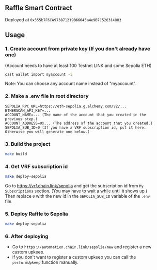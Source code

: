 ## Raffle Smart Contract
Deployed at `0x355b7F6CA973871219B66645a4e9B7C520314883`

## Usage

### 1. Create account from private key (If you don't already have one)
(Account needs to have at least 100 Testnet LINK and some Sepolia ETH)
```bash
cast wallet import myaccount -i
```
Note: You can choose any account name instead of "myaccount".
### 2. Make a .env file in root directory
```
SEPOLIA_RPC_URL=https://eth-sepolia.g.alchemy.com/v2/...
ETHERSCAN_API_KEY=...
ACCOUNT_NAME=... (The name of the account that you created in the previous step.)
ACCOUNT_ADDRESS=0x... (The address of the account that you created.)
SEPOLIA_SUB_ID=0 (If you have a VRF subscription id, put it here. Otherwise you will generate one below.)
```
### 3. Build the project
```bash
make build
```
### 4. Get VRF subscription id
```bash
make deploy-sepolia
```
Go to https://vrf.chain.link/sepolia and get the subscription id from `My Subscriptions` section. (You may have to wait a while until it shows up.)  
Then replace `0` with the new id in the `SEPOLIA_SUB_ID` variable of the `.env` file.
### 5. Deploy Raffle to Sepolia
```bash
make deploy-sepolia
```
### 6. After deploying
- Go to `https://automation.chain.link/sepolia/new` and register a new custom upkeep.  
- If you don't want to register a custom upkeep you can call the `performUpkeep` function manually.